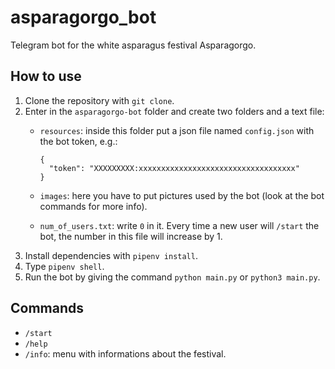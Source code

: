 # asparagorgo_bot
Telegram bot for the white asparagus festival Asparagorgo.

## How to use
1. Clone the repository with `git clone`.
2. Enter in the `asparagorgo-bot` folder and create two folders and a text file:
   * `resources`: inside this folder put a json file named `config.json` with the bot token, e.g.:

      ```
      {
        "token": "XXXXXXXXX:xxxxxxxxxxxxxxxxxxxxxxxxxxxxxxxxxxx"
      }
      ```
   * `images`: here you have to put pictures used by the bot (look at the bot commands for more info).
   * `num_of_users.txt`: write `0` in it. Every time a new user will `/start` the bot, the number in this file will increase by 1.
3. Install dependencies with `pipenv install`.
4. Type `pipenv shell`.
5. Run the bot by giving the command `python main.py` or `python3 main.py`.

## Commands
* `/start`
* `/help`
* `/info`: menu with informations about the festival.
